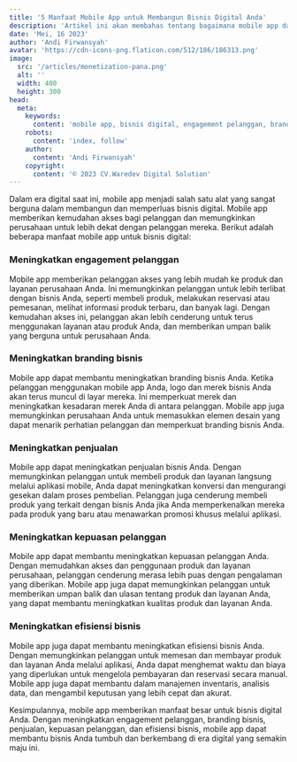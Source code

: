 ```yaml
---
title: '5 Manfaat Mobile App untuk Membangun Bisnis Digital Anda'
description: 'Artikel ini akan membahas tentang bagaimana mobile app dapat memberikan manfaat besar bagi bisnis digital, seperti meningkatkan engagement pelanggan, branding bisnis, penjualan, kepuasan pelanggan, dan efisiensi bisnis. Artikel ini akan menjelaskan secara rinci manfaat yang dapat diperoleh bisnis digital dengan mengadopsi mobile app sebagai salah satu alat untuk memperluas bisnis mereka.'
date: 'Mei, 16 2023'
author: 'Andi Firwansyah'
avatar: 'https://cdn-icons-png.flaticon.com/512/186/186313.png'
image:
  src: '/articles/monetization-pana.png'
  alt: ''
  width: 400
  height: 300
head:
  meta:
    keywords:
      content: 'mobile app, bisnis digital, engagement pelanggan, branding, penjualan, kepuasan pelanggan, efisiensi bisnis'
    robots: 
      content: 'index, follow'
    author:
      content: 'Andi Firwansyah'
    copyright:
      content: '© 2023 CV.Waredev Digital Solution'
---
```


Dalam era digital saat ini, mobile app menjadi salah satu alat yang sangat berguna dalam membangun dan memperluas bisnis digital. Mobile app memberikan kemudahan akses bagi pelanggan dan memungkinkan perusahaan untuk lebih dekat dengan pelanggan mereka. Berikut adalah beberapa manfaat mobile app untuk bisnis digital:

### Meningkatkan engagement pelanggan
Mobile app memberikan pelanggan akses yang lebih mudah ke produk dan layanan perusahaan Anda. Ini memungkinkan pelanggan untuk lebih terlibat dengan bisnis Anda, seperti membeli produk, melakukan reservasi atau pemesanan, melihat informasi produk terbaru, dan banyak lagi. Dengan kemudahan akses ini, pelanggan akan lebih cenderung untuk terus menggunakan layanan atau produk Anda, dan memberikan umpan balik yang berguna untuk perusahaan Anda.

### Meningkatkan branding bisnis
Mobile app dapat membantu meningkatkan branding bisnis Anda. Ketika pelanggan menggunakan mobile app Anda, logo dan merek bisnis Anda akan terus muncul di layar mereka. Ini memperkuat merek dan meningkatkan kesadaran merek Anda di antara pelanggan. Mobile app juga memungkinkan perusahaan Anda untuk memasukkan elemen desain yang dapat menarik perhatian pelanggan dan memperkuat branding bisnis Anda.

### Meningkatkan penjualan
Mobile app dapat meningkatkan penjualan bisnis Anda. Dengan memungkinkan pelanggan untuk membeli produk dan layanan langsung melalui aplikasi mobile, Anda dapat meningkatkan konversi dan mengurangi gesekan dalam proses pembelian. Pelanggan juga cenderung membeli produk yang terkait dengan bisnis Anda jika Anda memperkenalkan mereka pada produk yang baru atau menawarkan promosi khusus melalui aplikasi.

### Meningkatkan kepuasan pelanggan
Mobile app dapat membantu meningkatkan kepuasan pelanggan Anda. Dengan memudahkan akses dan penggunaan produk dan layanan perusahaan, pelanggan cenderung merasa lebih puas dengan pengalaman yang diberikan. Mobile app juga dapat memungkinkan pelanggan untuk memberikan umpan balik dan ulasan tentang produk dan layanan Anda, yang dapat membantu meningkatkan kualitas produk dan layanan Anda.

### Meningkatkan efisiensi bisnis
Mobile app juga dapat membantu meningkatkan efisiensi bisnis Anda. Dengan memungkinkan pelanggan untuk memesan dan membayar produk dan layanan Anda melalui aplikasi, Anda dapat menghemat waktu dan biaya yang diperlukan untuk mengelola pembayaran dan reservasi secara manual. Mobile app juga dapat membantu dalam manajemen inventaris, analisis data, dan mengambil keputusan yang lebih cepat dan akurat.


Kesimpulannya, mobile app memberikan manfaat besar untuk bisnis digital Anda. Dengan meningkatkan engagement pelanggan, branding bisnis, penjualan, kepuasan pelanggan, dan efisiensi bisnis, mobile app dapat membantu bisnis Anda tumbuh dan berkembang di era digital yang semakin maju ini.

